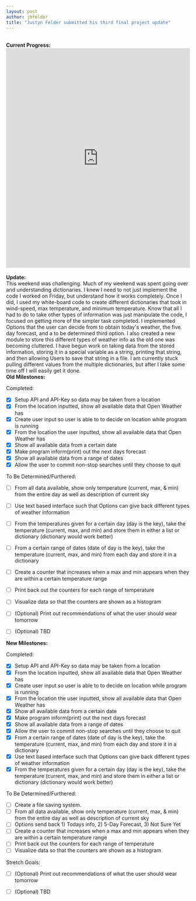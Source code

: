 ```yaml
---
layout: post
author: jbfelder
title: "Justyn Felder submitted his third final project update"
---
```

</br>
<strong>Current Progress:</strong>
</br>
<iframe src="https://trinket.io/embed/python3/a9b09766dc" width="100%" height="600" frameborder="0" marginwidth="0" marginheight="0" allowfullscreen></iframe>
</br>
</br>
<strong>Update:</strong>
</br>
This weekend was challenging. Much of my weekend was spent going over and understanding dictionaries. I knew I need to not just implement the code I worked on Friday, but understand how it works completely. Once I did, I used my white-board code to create different dictionaries that took in wind-speed, max temperature, and minimum temperature. Know that all I had to do to take other types of information was just manipulate the code, I focused on getting more of the simpler task completed. I implemented Options that the user can decide from to obtain today's weather, the five day forecast, and a to be determined third option. I also created a new module to store this different types of weather info as the old one was becoming cluttered. I have begun work on taking data from the stored information, storing it in a special variable as a string, printing that string, and then allowing Users to save that string in a file. I am currently stuck pulling different values from the multiple dictionaries, but after I take some time off I will easily get it done.
</br>
<strong>Old Milestones:</strong>

Completed:

- [x] Setup API and API-Key so data may be taken from a location
- [x] From the location inputted, show all available data that Open Weather has
- [x] Create user input so user is able to to decide on location while program is running
- [x] From the location the user inputted, show all available data that Open Weather has
- [x] Show all available data from a certain date
- [x] Make program inform(print) out the next days forecast
- [x] Show all available data from a range of dates
- [x] Allow the user to commit non-stop searches until they choose to quit

To Be Determined/Furthered:

- [ ] From all data available, show only temperature (current, max, & min) from the entire day as well as description of current sky
- [ ] Use text based interface such that Options can give back different types of weather information
- [ ] From the temperatures given for a certain day (day is the key), take the temperature (current, max, and min) and store them in either a list or dictionary (dictionary would work better)
- [ ] From a certain range of dates (date of day is the key), take the temperature (current, max, and min) from each day and store it in a dictionary
- [ ] Create a counter that increases when a max and min appears when they are within a certain temperature range
- [ ] Print back out the counters for each range of temperature
- [ ] Visualize data so that the counters are shown as a histogram
- [ ] (Optional) Print out recommendations of what the user should wear tomorrow
- [ ] (Optional) TBD



<strong>New Milestones:</strong>
</br>

Completed:

- [x] Setup API and API-Key so data may be taken from a location
- [x] From the location inputted, show all available data that Open Weather has
- [x] Create user input so user is able to to decide on location while program is running
- [x] From the location the user inputted, show all available data that Open Weather has
- [x] Show all available data from a certain date
- [x] Make program inform(print) out the next days forecast
- [x] Show all available data from a range of dates
- [x] Allow the user to commit non-stop searches until they choose to quit
- [x] From a certain range of dates (date of day is the key), take the temperature (current, max, and min) from each day and store it in a dictionary
- [x] Use text based interface such that Options can give back different types of weather information
- [x] From the temperatures given for a certain day (day is the key), take the temperature (current, max, and min) and store them in either a list or dictionary (dictionary would work better)

To Be Determined/Furthered:

- [ ] Create a file saving system.
- [ ] From all data available, show only temperature (current, max, & min) from the entire day as well as description of current sky
- [ ] Options send back 1) Todays info, 2) 5-Day Forecast, 3) Not Sure Yet
- [ ] Create a counter that increases when a max and min appears when they are within a certain temperature range
- [ ] Print back out the counters for each range of temperature
- [ ] Visualize data so that the counters are shown as a histogram 

Stretch Goals:
- [ ] (Optional) Print out recommendations of what the user should wear tomorrow
- [ ] (Optional) TBD


